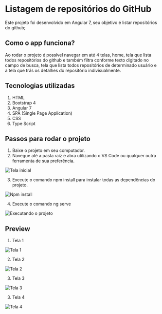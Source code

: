 # Listagem de repositórios do GitHub
Este projeto foi desenvolvido em Angular 7, seu objetivo é listar repositórios do github;

## Como o app funciona?
Ao rodar o projeto é possível navegar em até 4 telas, home, tela que lista todos repositórios do github e também filtra conforme texto digitado no campo de busca, tela que lista todos repositórios de determinado usuário e a tela que trás os detalhes do repositório indivisualmente.

## Tecnologias utilizadas
1. HTML
2. Bootstrap 4
3. Angular 7
4. SPA (Single Page Application)
5. CSS
6. Type Script

## Passos para rodar o projeto
1. Baixe o projeto em seu computador.
2. Navegue até a pasta raiz e abra utilizando o VS Code ou qualquer outra ferramenta de sua preferência.
>
![Tela inicial](https://i.ibb.co/4sqhqyr/image.png)
>
3. Execute o comando npm install para instalar todas as dependências do projeto.
>
![Npm install](https://i.ibb.co/brT2LdR/image.png)
>
4. Execute o comando ng serve
>
![Executando o projeto](https://i.ibb.co/4s6D2BP/image.png)
>

## Preview

1. Tela 1
>
![Tela 1](https://i.ibb.co/G558drW/image.png)
>
2. Tela 2
>
![Tela 2](https://i.ibb.co/yycKmjJ/image.png)
>
3. Tela 3
>
![Tela 3](https://i.ibb.co/Jpq9M0n/image.png)
>
3. Tela 4
>
![Tela 4](https://i.ibb.co/Ld2rDCg/image.png)
>

